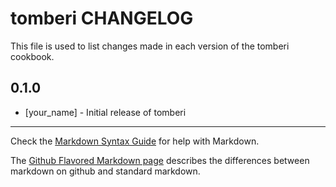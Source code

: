 tomberi CHANGELOG
=================

This file is used to list changes made in each version of the tomberi cookbook.

0.1.0
-----
- [your_name] - Initial release of tomberi

- - -
Check the [Markdown Syntax Guide](http://daringfireball.net/projects/markdown/syntax) for help with Markdown.

The [Github Flavored Markdown page](http://github.github.com/github-flavored-markdown/) describes the differences between markdown on github and standard markdown.
